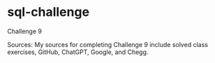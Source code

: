 # sql-challenge
Challenge 9

Sources: My sources for completing Challenge 9 include solved class exercises, GitHub, ChatGPT, Google, and Chegg.
